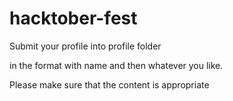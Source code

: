 # hacktober-fest

Submit your profile into profile folder

in the format with name and then whatever you like.

Please make sure that the content is appropriate



